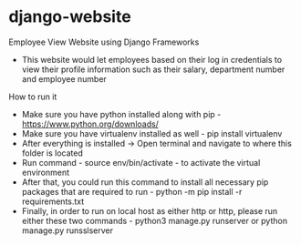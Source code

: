 # django-website
Employee View Website using Django Frameworks 

- This website would let employees based on their log in credentials to view their profile information such as their salary, department number and employee number

How to run it 
- Make sure you have python installed along with pip - https://www.python.org/downloads/
- Make sure you have virtualenv installed as well - pip install virtualenv
- After everything is installed -> Open terminal and navigate to where this folder is located 
- Run command - source env/bin/activate - to activate the virtual environment
- After that, you could run this command to install all necessary pip packages that are required to run - python -m pip install -r requirements.txt
- Finally, in order to run on local host as either http or http, please run either these two commands - python3 manage.py runserver or python manage.py runsslserver
